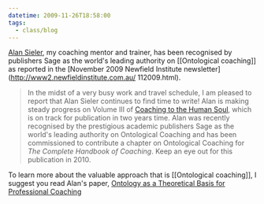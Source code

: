 ```yaml
---
datetime: 2009-11-26T18:58:00
tags:
  - class/blog
---
```

[Alan Sieler](https://www.linkedin.com/in/alan-sieler-ab102711/), my coaching mentor and trainer, has been recognised by publishers Sage as the world's leading authority on [[Ontological coaching]] as reported in the [November 2009 Newfield Institute newsletter](http://www2.newfieldinstitute.com.au/ 112009.html).

> In the midst of a very busy work and travel schedule, I am pleased to report that Alan Sieler continues to find time to write! Alan is making steady progress on Volume III of [Coaching to the Human Soul](https://www.ontologicalcoaching.com.au/books), which is on track for publication in two years time. Alan was recently recognised by the prestigious academic publishers Sage as the world's leading authority on Ontological Coaching and has been commissioned to contribute a chapter on Ontological Coaching for *The Complete Handbook of Coaching*. Keep an eye out for this publication in 2010.

To learn more about the valuable approach that is [[Ontological coaching]], I suggest you read Alan's paper, [Ontology as a Theoretical Basis for Professional Coaching](https://www.ontologicalcoaching.com.au/post/ontology-as-a-theoretical-basis-for-professional-coaching)

